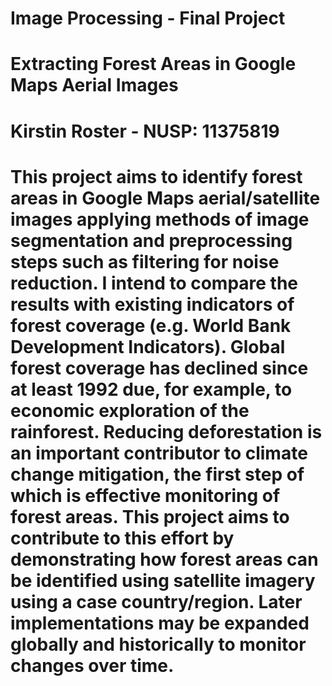 # Image Processing - Final Project
# Extracting Forest Areas in Google Maps Aerial Images

# Kirstin Roster - NUSP: 11375819

# This project aims to identify forest areas in Google Maps aerial/satellite images applying methods of image segmentation and preprocessing steps such as filtering for noise reduction. I intend to compare the results with existing indicators of forest coverage (e.g. World Bank Development Indicators). Global forest coverage has declined since at least 1992 due, for example, to economic exploration of the rainforest. Reducing deforestation is an important contributor to climate change mitigation, the first step of which is effective monitoring of forest areas. This project aims to contribute to this effort by demonstrating how forest areas can be identified using satellite imagery using a case country/region. Later implementations may be expanded globally and historically to monitor changes over time. 

